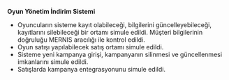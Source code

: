 **Oyun Yönetim İndirim Sistemi**
- Oyuncuların sisteme kayıt olabileceği, bilgilerini güncelleyebileceği, kayıtlarını silebileceği bir ortamı simule edildi. Müşteri bilgilerinin doğruluğu MERNIS aracılığı
ile kontrol edildi. 
- Oyun satışı yapılabilecek satış ortamı simule edildi.
- Sisteme yeni kampanya girişi, kampanyanın silinmesi ve güncellenmesi imkanlarını simule edildi.
- Satışlarda kampanya entegrasyonunu simule edildi.
